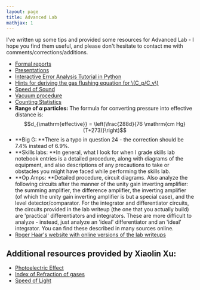 ```yaml
---
layout: page
title: Advanced Lab
mathjax: 1
---
```


I've written up some tips and provided some resources for Advanced Lab - I hope you find them useful, and please don't hesitate to contact me with comments/corrections/additions.

- [Formal reports](formal_reports/)
- [Presentations](presentations/)
- [Interactive Error Analysis Tutorial in Python](error_analysis.html)
- [Hints for deriving the gas flushing equation for \\(C_p/C_v\\)](cp_cv.html)
- [Speed of Sound](speed-of-sound.html)
- [Vacuum procedure](vacuum.html)
- [Counting Statistics](counting_statistics.html) 
- **Range of $\alpha$ particles:** The formula for converting pressure into effective distance is:
$$d_{\mathrm{effective}} = \left(\frac{288d}{76 \mathrm{cm Hg}(T+273)}\right)$$
- **Big G: **There is a typo in question 24 - the correction should be 7.4% instead of 6.9%.
- **Skills labs: **In general, what I look for when I grade skills lab notebook entries is a detailed procedure, along with diagrams of the equipment, and also descriptions of any precautions to take or obstacles you might have faced while performing the skills lab.
- **Op Amps: **Detailed procedure, circuit diagrams. Also analyze the following circuits after the manner of the unity gain inverting amplifier: the summing amplifier, the difference amplifier, the inverting amplifier (of which the unity gain inverting amplifier is but a special case), and the level detector/comparator. For the integrator and differentiator circuits, the circuits provided in the lab writeup (the one that you actually build) are 'practical' differentiators and integrators. These are more difficult to analyze - instead, just analyze an 'ideal' differentiator and an 'ideal' integrator. You can find these described in many sources online.
- [Roger Haar's website with online versions of the lab writeups](http://www.physics.arizona.edu/~haar/ADV_LAB/ADV_writeup.html)

## Additional resources  provided by Xiaolin Xu:
- [Photoelectric Effect](photoelectric_effect/)
- [Index of Refraction of gases](index_of_refraction.html)
- [Speed of Light](speed_of_light.html)
